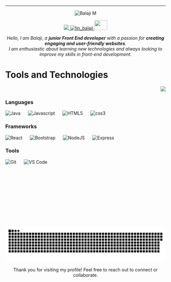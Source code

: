 ---
<div align="center">
  <img src="https://capsule-render.vercel.app/api?type=venom&height=200&color=8372ec&text=Balaji%20M&section=header&reversal=false&fontSize=35&fontAlign=50&animation=twinkling&desc=Junior%20Frontend%20Developer&textBg=false&descSize=31&descAlignY=65&fontAlignY=49"
  alt="Balaji M" />
</div>

<p align="center">
  <a href="https://github.com/B-a-l-aj-i">
  <img src="https://media.giphy.com/media/VgCDAzcKvsR6OM0uWg/giphy.gif" width="50" />
  </a>
  <a href="https://www.linkedin.com/in/bal-aj-i/" target="_blank">
    <img src="https://upload.wikimedia.org/wikipedia/commons/0/01/LinkedIn_Logo.svg" alt="lin_balaji" height="30" width="100" />
  </a>
  <a href="mailto:connectbalajidev@gmail.com">
    <img src="https://seeklogo.com/images/G/gmail-new-2020-logo-32DBE11BB4-seeklogo.com.png" height="30" width="40" />
  </a>
</p>

<p align="center">
 <em> Hello, I am Balaji, a <strong>junior Front End developer</strong> with a passion for <strong>creating engaging and user-friendly websites</strong>.
<br>
I am enthusiastic about learning new technologies and always looking to improve my skills in front-end development.
<br>
</em>
</p>

<!-- STACK -->
<div width="100">
  <h1>Tools and Technologies</h1>
  <img align="right" height="440" src ="https://media.giphy.com/media/uB86ZyWQsnFSGYe2sA/giphy.gif?cid=ecf05e47nv1qzgbr2wuty79u1u35q7dwe1iqhkvh3xbz6vna&ep=v1_gifs_related&rid=giphy.gif&ct=g"/>
  
  <!-- Languages -->
  <br>
  <h3>Languages</h3>
  <img src="https://cdn.jsdelivr.net/gh/devicons/devicon@latest/icons/java/java-original-wordmark.svg" width="60px" alt="Java">
  &nbsp;&nbsp;&nbsp;&nbsp;
  <img src="https://cdn.jsdelivr.net/gh/devicons/devicon@latest/icons/javascript/javascript-original.svg" width="60px" alt="Javascript">
  &nbsp;&nbsp;&nbsp;&nbsp;
  <img src="https://cdn.jsdelivr.net/gh/devicons/devicon@latest/icons/html5/html5-original-wordmark.svg" width="60px" alt="HTML5">
  &nbsp;&nbsp;&nbsp;&nbsp;
  <img src="https://cdn.jsdelivr.net/gh/devicons/devicon@latest/icons/css3/css3-original-wordmark.svg" width="60px" alt="css3">
  &nbsp;&nbsp;&nbsp;&nbsp;

  <!-- Frameworks -->
  <br>
  <h3>Frameworks</h3>
  <img src="https://cdn.jsdelivr.net/gh/devicons/devicon@latest/icons/react/react-original-wordmark.svg" width="60px" alt="React">
  &nbsp;&nbsp;&nbsp;&nbsp;
  <img src="https://cdn.jsdelivr.net/gh/devicons/devicon@latest/icons/bootstrap/bootstrap-plain-wordmark.svg" width="60px" alt="Bootstrap">
  &nbsp;&nbsp;&nbsp;&nbsp;
  <img src="https://cdn.jsdelivr.net/gh/devicons/devicon@latest/icons/nodejs/nodejs-original-wordmark.svg" width="60px" alt="NodeJS">
  &nbsp;&nbsp;&nbsp;&nbsp;
  <img src="https://cdn.jsdelivr.net/gh/devicons/devicon@latest/icons/express/express-original.svg" width="60px" alt="Express">
  &nbsp;&nbsp;&nbsp;&nbsp;

  <!-- Tools -->
  <br>
  <h3>Tools</h3>
  <img src="https://cdn.jsdelivr.net/gh/devicons/devicon@latest/icons/github/github-original-wordmark.svg" width="60px" alt="Git">
  &nbsp;&nbsp;&nbsp;&nbsp;
  <img src="https://cdn.jsdelivr.net/gh/devicons/devicon@latest/icons/vscode/vscode-original-wordmark.svg" width="60px" alt="VS Code">
  &nbsp;&nbsp;&nbsp;&nbsp;
</div>


   ![snake gif](https://github.com/B-a-l-aj-i/B-a-l-aj-i/blob/output/github-snake.svg)

<p align="center">
  Thank you for visiting my profile! Feel free to reach out to connect or collaborate.
</p>
